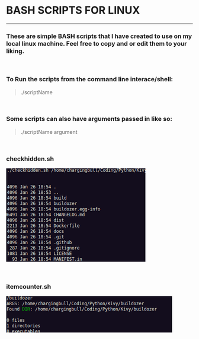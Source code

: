 # BASH SCRIPTS FOR LINUX  
___
### These are simple BASH scripts that I have created to use on my local linux machine. Feel free to copy and or edit them to your liking.  

<br>

### To Run the scripts from the command line interace/shell: 
> ./scriptName

<br>

### Some scripts can also have arguments passed in like so:
> ./scriptName argument

<br>

### <span>checkhidden.sh</span>
![checkhidden.sh results](./screen_check_hidden.png)

<br>

### <span>itemcounter.sh</span>
![itemcounter.sh results](./screen_item_counter.png)